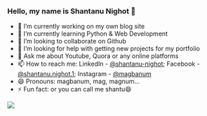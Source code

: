 ### Hello, my name is Shantanu Nighot 👋

- 🔭 I’m currently working on my own blog site
- 🌱 I’m currently learning Python & Web Development
- 👯 I’m looking to collaborate on Github
- 🤔 I’m looking for help with getting new projects for my portfolio
- 💬 Ask me about Youtube, Quora or any online platforms
- 📫 How to reach me: LinkedIn - [@shantanu-nighot](https://www.linkedin.com/in/shantanu-nighot/); Facebook - [@shantanu.nighot.1](https://www.facebook.com/shantanu.nighot.1/); Instagram - [@magbanum](https://www.instagram.com/magbanum/)
- 😄 Pronouns: magbanum, mag, magnum...
- ⚡ Fun fact: or you can call me shantu😄

<img src="https://github-readme-stats.vercel.app/api?username=magbanum&&show_icons=true&title_color=ffffff&icon_color=bb2acf&text_color=daf7dc&bg_color=#FBFF00">
